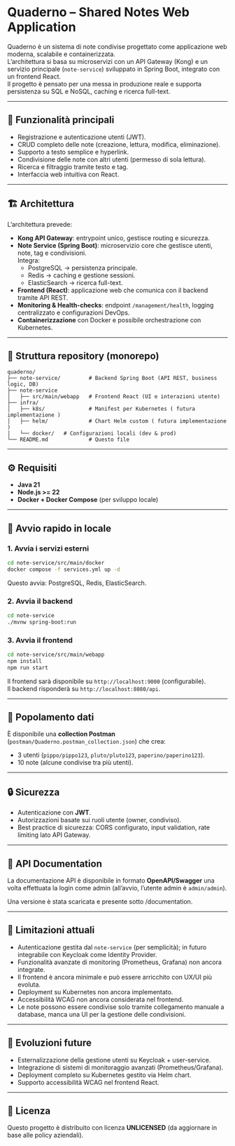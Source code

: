 # Quaderno – Shared Notes Web Application

Quaderno è un sistema di note condivise progettato come applicazione web moderna, scalabile e containerizzata.  
L’architettura si basa su microservizi con un API Gateway (Kong) e un servizio principale (`note-service`) sviluppato in Spring Boot, integrato con un frontend React.  
Il progetto è pensato per una messa in produzione reale e supporta persistenza su SQL e NoSQL, caching e ricerca full-text.

---

## 📑 Funzionalità principali
- Registrazione e autenticazione utenti (JWT).
- CRUD completo delle note (creazione, lettura, modifica, eliminazione).
- Supporto a testo semplice e hyperlink.
- Condivisione delle note con altri utenti (permesso di sola lettura).
- Ricerca e filtraggio tramite testo e tag.
- Interfaccia web intuitiva con React.

---

## 🏗️ Architettura
L’architettura prevede:
- **Kong API Gateway**: entrypoint unico, gestisce routing e sicurezza.
- **Note Service (Spring Boot)**: microservizio core che gestisce utenti, note, tag e condivisioni.  
  Integra:
    - PostgreSQL → persistenza principale.
    - Redis → caching e gestione sessioni.
    - ElasticSearch → ricerca full-text.
- **Frontend (React)**: applicazione web che comunica con il backend tramite API REST.
- **Monitoring & Health-checks**: endpoint `/management/health`, logging centralizzato e configurazioni DevOps.
- **Containerizzazione** con Docker e possibile orchestrazione con Kubernetes.

---

## 📂 Struttura repository (monorepo)

```
quaderno/
├── note-service/         # Backend Spring Boot (API REST, business logic, DB)
├── note-service
│   ├── src/main/webapp   # Frontend React (UI e interazioni utente)
├── infra/     
│   ├── k8s/              # Manifest per Kubernetes ( futura implementazione )
│   ├── helm/             # Chart Helm custom ( futura implementazione )
│   └── docker/   # Configurazioni locali (dev & prod)
└── README.md             # Questo file
```

---

## ⚙️ Requisiti
- **Java 21**
- **Node.js >= 22**
- **Docker + Docker Compose** (per sviluppo locale)

---

## 🚀 Avvio rapido in locale

### 1. Avvia i servizi esterni
```bash
cd note-service/src/main/docker
docker compose -f services.yml up -d
```
Questo avvia: PostgreSQL, Redis, ElasticSearch.

### 2. Avvia il backend
```bash
cd note-service
./mvnw spring-boot:run
```

### 3. Avvia il frontend
```bash
cd note-service/src/main/webapp
npm install
npm run start
```

Il frontend sarà disponibile su `http://localhost:9000` (configurabile).  
Il backend risponderà su `http://localhost:8080/api`.

---

## 🧪 Popolamento dati
È disponibile una **collection Postman** (`postman/Quaderno.postman_collection.json`) che crea:
- 3 utenti (`pippo/pippo123`, `pluto/pluto123`, `paperino/paperino123`).
- 10 note (alcune condivise tra più utenti).

---

## 🔒 Sicurezza
- Autenticazione con **JWT**.
- Autorizzazioni basate sui ruoli utente (owner, condiviso).
- Best practice di sicurezza: CORS configurato, input validation, rate limiting lato API Gateway.

---

## 📖 API Documentation
La documentazione API è disponibile in formato **OpenAPI/Swagger** una volta effettuata la login come admin (all’avvio, l’utente admin è `admin/admin`).

Una versione è stata scaricata e presente sotto /documentation.

---

## 📝 Limitazioni attuali
- Autenticazione gestita dal `note-service` (per semplicità); in futuro integrabile con Keycloak come Identity Provider.
- Funzionalità avanzate di monitoring (Prometheus, Grafana) non ancora integrate.
- Il frontend è ancora minimale e può essere arricchito con UX/UI più evoluta.
- Deployment su Kubernetes non ancora implementato.
- Accessibilità WCAG non ancora considerata nel frontend.
- Le note possono essere condivise solo tramite collegamento manuale a database, manca una UI per la gestione delle condivisioni.
---

## 🚀 Evoluzioni future
- Esternalizzazione della gestione utenti su Keycloak + user-service.
- Integrazione di sistemi di monitoraggio avanzati (Prometheus/Grafana).
- Deployment completo su Kubernetes gestito via Helm chart.
- Supporto accessibilità WCAG nel frontend React.

---

## 📜 Licenza
Questo progetto è distribuito con licenza **UNLICENSED** (da aggiornare in base alle policy aziendali).
